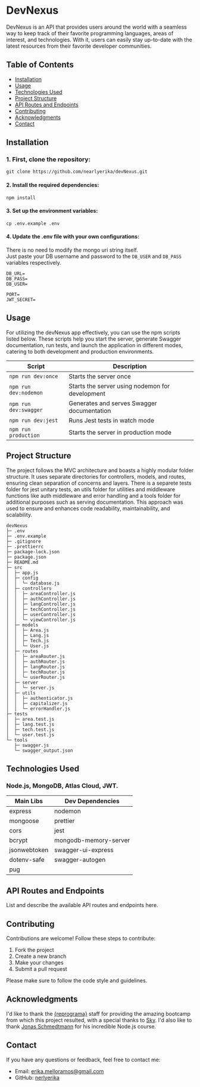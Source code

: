 # DevNexus

DevNexus is an API that provides users around the world with a seamless way to keep track of their favorite programming languages, areas of interest, and technologies. With it, users can easily stay up-to-date with the latest resources from their favorite developer communities.

## Table of Contents
- [Installation](#installation)
- [Usage](#usage)
- [Technologies Used](#technologies-used)
- [Project Structure](#project-structure)
- [API Routes and Endpoints](#api-routes-and-endpoints)
- [Contributing](#contributing)
- [Acknowledgments](#acknowledgments)
- [Contact](#contact)

## Installation
### 1. First, clone the repository:
   ```
   git clone https://github.com/nearlyerika/devNexus.git
   ```
#### 2. Install the required dependencies:
   ```
   npm install
   ```
#### 3. Set up the environment variables:
   ```
   cp .env.example .env
   ```
#### 4. Update the .env file with your own configurations:
   There is no need to modify the mongo uri string itself. <br>
   Just paste your DB username and password to the ``DB_USER`` and ``DB_PASS`` variables respectively. 
   ```
   DB_URL=
   DB_PASS=
   DB_USER=

   PORT=
   JWT_SECRET=
   ```

## Usage

For utilizing the devNexus app effectively, you can use the npm scripts listed below. These scripts help you start the server, generate Swagger documentation, run tests, and launch the application in different modes, catering to both development and production environments.

| Script                  | Description                                     |
| ----------------------- | ----------------------------------------------- |
| `npm run dev:once`      | Starts the server once                          |
| `npm run dev:nodemon`   | Starts the server using nodemon for development |
| `npm run dev:swagger`   | Generates and serves Swagger documentation      |
| `npm run dev:jest`      | Runs Jest tests in watch mode                   |
| `npm run production`    | Starts the server in production mode            |

## Project Structure

The project follows the MVC architecture and boasts a highly modular folder structure. It uses separate directories for controllers, models, and routes, ensuring clean separation of concerns and layers. There is a separete tests folder for jest unitary tests, an utils folder for utilities and middleware functions like auth middleware and error handling and a tools folder for additional purposes such as serving documentation. This approach was used to ensure and enhances code readability, maintainability, and scalability.

```
devNexus
├─ .env
├─ .env.example
├─ .gitignore
├─ .prettierrc
├─ package-lock.json
├─ package.json
├─ README.md
├─ src
│  ├─ app.js
│  ├─ config
│  │  └─ database.js
│  ├─ controllers
│  │  ├─ areaController.js
│  │  ├─ authController.js
│  │  ├─ langController.js
│  │  ├─ techController.js
│  │  ├─ userController.js
│  │  └─ viewController.js
│  ├─ models
│  │  ├─ Area.js
│  │  ├─ Lang.js
│  │  ├─ Tech.js
│  │  └─ User.js
│  ├─ routes
│  │  ├─ areaRouter.js
│  │  ├─ authRouter.js
│  │  ├─ langRouter.js
│  │  ├─ techRouter.js
│  │  └─ userRouter.js
│  ├─ server
│  │  └─ server.js
│  ├─ utils
│  │  ├─ authenticator.js
│  │  ├─ capitalizer.js
│  │  └─ errorHandler.js
├─ tests
│  ├─ area.test.js
│  ├─ lang.test.js
│  ├─ tech.test.js
│  └─ user.test.js
└─ tools
   ├─ swagger.js
   └─ swagger_output.json
```

## Technologies Used

### Node.js, MongoDB, Atlas Cloud, JWT.

| Main Libs    | Dev Dependencies       |
| ------------ | ---------------------- |
| express      | nodemon                |
| mongoose     | prettier               |
| cors         | jest                   |
| bcrypt       | mongodb-memory-server  |
| jsonwebtoken | swagger-ui-express     |
| dotenv-safe  | swagger-autogen        |
| pug          |                        

## API Routes and Endpoints
List and describe the available API routes and endpoints here.


## Contributing
Contributions are welcome! Follow these steps to contribute:

1. Fork the project
2. Create a new branch
3. Make your changes
4. Submit a pull request

Please make sure to follow the code style and guidelines.

## Acknowledgments
I'd like to thank the [{reprograma}](https://github.com/reprograma) staff for providing the amazing bootcamp from which this project resulted, with a special thanks to [Sky](https://github.com/SkyAlarcon).
I'd also like to thank [Jonas Schmedtmann](https://github.com/jonasschmedtmann) for his incredible Node.js course.

## Contact
If you have any questions or feedback, feel free to contact me:

* Email: erika.melloramos@gmail.com
* GitHub: [nerlyerika](https://github.com/nearlyerika/)
